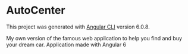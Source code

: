 # AutoCenter

This project was generated with [Angular CLI](https://github.com/angular/angular-cli) version 6.0.8.

My own version of the famous web application to help you find and buy your dream car. Application made with Angular 6
